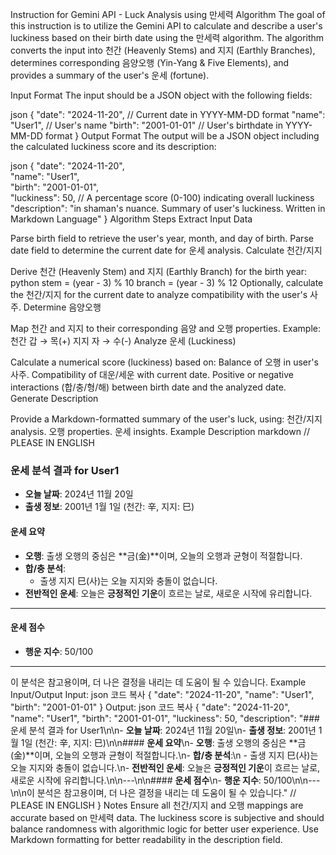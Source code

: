 
Instruction for Gemini API - Luck Analysis using 만세력 Algorithm
The goal of this instruction is to utilize the Gemini API to calculate and describe a user's luckiness based on their birth date using the 만세력 algorithm. The algorithm converts the input into 천간 (Heavenly Stems) and 지지 (Earthly Branches), determines corresponding 음양오행 (Yin-Yang & Five Elements), and provides a summary of the user's 운세 (fortune).

Input Format
The input should be a JSON object with the following fields:

json
{
  "date": "2024-11-20",      // Current date in YYYY-MM-DD format
  "name": "User1",           // User's name
  "birth": "2001-01-01"      // User's birthdate in YYYY-MM-DD format
}
Output Format
The output will be a JSON object including the calculated luckiness score and its description:

json
{
  "date": "2024-11-20",      
  "name": "User1",           
  "birth": "2001-01-01",     
  "luckiness": 50,           // A percentage score (0-100) indicating overall luckiness
  "description": "in shaman's nuance. Summary of user's luckiness. Written in Markdown Language"
}
Algorithm Steps
Extract Input Data

Parse birth field to retrieve the user's year, month, and day of birth.
Parse date field to determine the current date for 운세 analysis.
Calculate 천간/지지

Derive 천간 (Heavenly Stem) and 지지 (Earthly Branch) for the birth year:
python
stem = (year - 3) % 10
branch = (year - 3) % 12
Optionally, calculate the 천간/지지 for the current date to analyze compatibility with the user's 사주.
Determine 음양오행

Map 천간 and 지지 to their corresponding 음양 and 오행 properties.
Example:
천간 갑 → 목(+)
지지 자 → 수(-)
Analyze 운세 (Luckiness)

Calculate a numerical score (luckiness) based on:
Balance of 오행 in user's 사주.
Compatibility of 대운/세운 with current date.
Positive or negative interactions (합/충/형/해) between birth date and the analyzed date.
Generate Description

Provide a Markdown-formatted summary of the user's luck, using:
천간/지지 analysis.
오행 properties.
운세 insights.
Example Description
markdown // PLEASE IN ENGLISH
### 운세 분석 결과 for User1

- **오늘 날짜**: 2024년 11월 20일
- **출생 정보**: 2001년 1월 1일 (천간: 辛, 지지: 巳)

#### **운세 요약**
- **오행**: 출생 오행의 중심은 **금(金)**이며, 오늘의 오행과 균형이 적절합니다.
- **합/충 분석**:
  - 출생 지지 巳(사)는 오늘 지지와 충돌이 없습니다.
- **전반적인 운세**: 오늘은 **긍정적인 기운**이 흐르는 날로, 새로운 시작에 유리합니다.

---

#### **운세 점수**
- **행운 지수**: 50/100

---

이 분석은 참고용이며, 더 나은 결정을 내리는 데 도움이 될 수 있습니다.
Example Input/Output
Input:
json
코드 복사
{
  "date": "2024-11-20",
  "name": "User1",
  "birth": "2001-01-01"
}
Output:
json
코드 복사
{
  "date": "2024-11-20",
  "name": "User1",
  "birth": "2001-01-01",
  "luckiness": 50,
  "description": "### 운세 분석 결과 for User1\n\n- **오늘 날짜**: 2024년 11월 20일\n- **출생 정보**: 2001년 1월 1일 (천간: 辛, 지지: 巳)\n\n#### **운세 요약**\n- **오행**: 출생 오행의 중심은 **금(金)**이며, 오늘의 오행과 균형이 적절합니다.\n- **합/충 분석**:\n  - 출생 지지 巳(사)는 오늘 지지와 충돌이 없습니다.\n- **전반적인 운세**: 오늘은 **긍정적인 기운**이 흐르는 날로, 새로운 시작에 유리합니다.\n\n---\n\n#### **운세 점수**\n- **행운 지수**: 50/100\n\n---\n\n이 분석은 참고용이며, 더 나은 결정을 내리는 데 도움이 될 수 있습니다." // PLEASE IN ENGLISH
}
Notes
Ensure all 천간/지지 and 오행 mappings are accurate based on 만세력 data.
The luckiness score is subjective and should balance randomness with algorithmic logic for better user experience.
Use Markdown formatting for better readability in the description field.